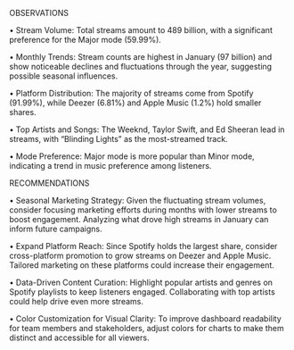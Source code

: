 OBSERVATIONS

 • Stream Volume: Total streams amount to 489 billion, with a significant preference for the Major mode (59.99%).


 • Monthly Trends: Stream counts are highest in January (97 billion) and show noticeable declines and fluctuations through the year, suggesting possible seasonal influences.


 • Platform Distribution: The majority of streams come from Spotify (91.99%), while Deezer (6.81%) and Apple Music (1.2%) hold smaller shares.


 • Top Artists and Songs: The Weeknd, Taylor Swift, and Ed Sheeran lead in streams, with “Blinding Lights” as the most-streamed track.


 • Mode Preference: Major mode is more popular than Minor mode, indicating a trend in music preference among listeners.

RECOMMENDATIONS

 • Seasonal Marketing Strategy: Given the fluctuating stream volumes, consider focusing marketing efforts during months with lower streams to boost engagement. Analyzing what drove high streams in January can inform future campaigns.


 • Expand Platform Reach: Since Spotify holds the largest share, consider cross-platform promotion to grow streams on Deezer and Apple Music. Tailored marketing on these platforms could increase their engagement.


 • Data-Driven Content Curation: Highlight popular artists and genres on Spotify playlists to keep listeners engaged. Collaborating with top artists could help drive even more streams.


 • Color Customization for Visual Clarity: To improve dashboard readability for team members and stakeholders, adjust colors for charts to make them distinct and accessible for all viewers.
